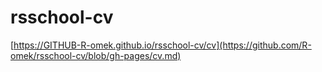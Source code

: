 # rsschool-cv
[https://GITHUB-R-omek.github.io/rsschool-cv/cv](https://github.com/R-omek/rsschool-cv/blob/gh-pages/cv.md)
